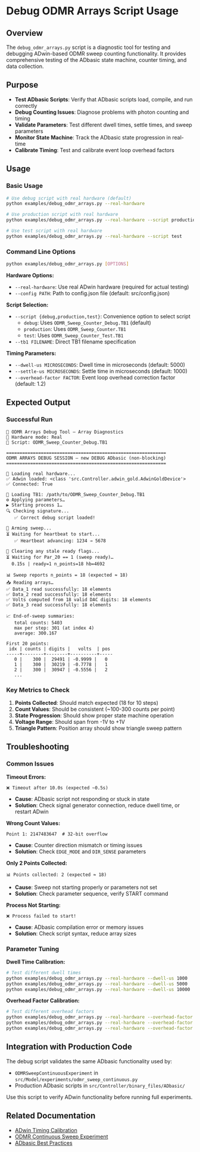 # Debug ODMR Arrays Script Usage

## Overview

The `debug_odmr_arrays.py` script is a diagnostic tool for testing and debugging ADwin-based ODMR sweep counting functionality. It provides comprehensive testing of the ADbasic state machine, counter timing, and data collection.

## Purpose

- **Test ADbasic Scripts**: Verify that ADbasic scripts load, compile, and run correctly
- **Debug Counting Issues**: Diagnose problems with photon counting and timing
- **Validate Parameters**: Test different dwell times, settle times, and sweep parameters
- **Monitor State Machine**: Track the ADbasic state progression in real-time
- **Calibrate Timing**: Test and calibrate event loop overhead factors

## Usage

### Basic Usage

```bash
# Use debug script with real hardware (default)
python examples/debug_odmr_arrays.py --real-hardware

# Use production script with real hardware
python examples/debug_odmr_arrays.py --real-hardware --script production

# Use test script with real hardware
python examples/debug_odmr_arrays.py --real-hardware --script test
```

### Command Line Options

```bash
python examples/debug_odmr_arrays.py [OPTIONS]
```

**Hardware Options:**
- `--real-hardware`: Use real ADwin hardware (required for actual testing)
- `--config PATH`: Path to config.json file (default: src/config.json)

**Script Selection:**
- `--script {debug,production,test}`: Convenience option to select script
  - `debug`: Uses `ODMR_Sweep_Counter_Debug.TB1` (default)
  - `production`: Uses `ODMR_Sweep_Counter.TB1`
  - `test`: Uses `ODMR_Sweep_Counter_Test.TB1`
- `--tb1 FILENAME`: Direct TB1 filename specification

**Timing Parameters:**
- `--dwell-us MICROSECONDS`: Dwell time in microseconds (default: 5000)
- `--settle-us MICROSECONDS`: Settle time in microseconds (default: 1000)
- `--overhead-factor FACTOR`: Event loop overhead correction factor (default: 1.2)

## Expected Output

### Successful Run
```
🎯 ODMR Arrays Debug Tool — Array Diagnostics
🔧 Hardware mode: Real
📄 Script: ODMR_Sweep_Counter_Debug.TB1

============================================================
ODMR ARRAYS DEBUG SESSION – new DEBUG ADbasic (non-blocking)
============================================================

🔧 Loading real hardware...
✅ Adwin loaded: <class 'src.Controller.adwin_gold.AdwinGoldDevice'>
✅ Connected: True

📁 Loading TB1: /path/to/ODMR_Sweep_Counter_Debug.TB1
⚙️ Applying parameters…
▶️ Starting process 1…
🔍 Checking signature...
   ✅ Correct debug script loaded!

🚀 Arming sweep...
⏳ Waiting for heartbeat to start...
   ✅ Heartbeat advancing: 1234 → 5678

🧹 Clearing any stale ready flags...
⏳ Waiting for Par_20 == 1 (sweep ready)…
  0.15s | ready=1 n_points=18 hb=4692

📊 Sweep reports n_points = 18 (expected ≈ 18)
📥 Reading arrays…
✅ Data_1 read successfully: 18 elements
✅ Data_2 read successfully: 18 elements
✅ Volts computed from 18 valid DAC digits: 18 elements
✅ Data_3 read successfully: 18 elements

📈 End-of-sweep summaries:
   total counts: 5403
   max per step: 301 (at index 4)
   average: 300.167

First 20 points:
 idx | counts | digits |   volts  | pos
-----+--------+--------+----------+-----
   0 |    300 |  29491 | -0.9999 |   0
   1 |    300 |  30219 | -0.7778 |   1
   2 |    300 |  30947 | -0.5556 |   2
   ...
```

### Key Metrics to Check

1. **Points Collected**: Should match expected (18 for 10 steps)
2. **Count Values**: Should be consistent (~100-300 counts per point)
3. **State Progression**: Should show proper state machine operation
4. **Voltage Range**: Should span from -1V to +1V
5. **Triangle Pattern**: Position array should show triangle sweep pattern

## Troubleshooting

### Common Issues

**Timeout Errors:**
```
❌ Timeout after 10.0s (expected ~0.5s)
```
- **Cause**: ADbasic script not responding or stuck in state
- **Solution**: Check signal generator connection, reduce dwell time, or restart ADwin

**Wrong Count Values:**
```
Point 1: 2147483647  # 32-bit overflow
```
- **Cause**: Counter direction mismatch or timing issues
- **Solution**: Check `EDGE_MODE` and `DIR_SENSE` parameters

**Only 2 Points Collected:**
```
📊 Points collected: 2 (expected ≈ 18)
```
- **Cause**: Sweep not starting properly or parameters not set
- **Solution**: Check parameter sequence, verify START command

**Process Not Starting:**
```
❌ Process failed to start!
```
- **Cause**: ADbasic compilation error or memory issues
- **Solution**: Check script syntax, reduce array sizes

### Parameter Tuning

**Dwell Time Calibration:**
```bash
# Test different dwell times
python examples/debug_odmr_arrays.py --real-hardware --dwell-us 1000
python examples/debug_odmr_arrays.py --real-hardware --dwell-us 5000
python examples/debug_odmr_arrays.py --real-hardware --dwell-us 10000
```

**Overhead Factor Calibration:**
```bash
# Test different overhead factors
python examples/debug_odmr_arrays.py --real-hardware --overhead-factor 1.0
python examples/debug_odmr_arrays.py --real-hardware --overhead-factor 1.2
python examples/debug_odmr_arrays.py --real-hardware --overhead-factor 1.5
```

## Integration with Production Code

The debug script validates the same ADbasic functionality used by:
- `ODMRSweepContinuousExperiment` in `src/Model/experiments/odmr_sweep_continuous.py`
- Production ADbasic scripts in `src/Controller/binary_files/ADbasic/`

Use this script to verify ADwin functionality before running full experiments.

## Related Documentation

- [ADwin Timing Calibration](adwin-timing-calibration.md)
- [ODMR Continuous Sweep Experiment](../experiments/odmr-sweep-continuous.md)
- [ADbasic Best Practices](adbasic-best-practices.md)
